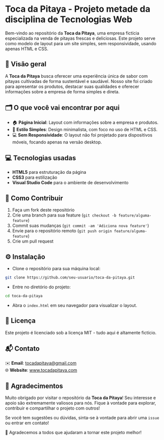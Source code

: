 # Toca da Pitaya - Projeto metade da disciplina de Tecnologias Web

Bem-vindo ao repositório da **Toca da Pitaya**, uma empresa fictícia especializada na venda de pitayas frescas e deliciosas. Este projeto serve como modelo de layout para um site simples, sem responsividade, usando apenas HTML e CSS.

## 📄 Visão geral

A **Toca da Pitaya** busca oferecer uma experiência única de sabor com pitayas cultivadas de forma sustentável e saudável. Nosso site foi criado para apresentar os produtos, destacar suas qualidades e oferecer informações sobre a empresa de forma simples e direta.

## 🗂️ O que você vai encontrar por aqui

- 🏠 **Página Inicial**: Layout com informações sobre a empresa e produtos.  
- 🎨 **Estilo Simples**: Design minimalista, com foco no uso de HTML e CSS.  
- 💻 **Sem Responsividade**: O layout não foi projetado para dispositivos móveis, focando apenas na versão desktop.

## 💻 Tecnologias usadas

- **HTML5** para estruturação da página  
- **CSS3** para estilização  
- **Visual Studio Code** para o ambiente de desenvolvimento

## 🤝 Como Contribuir

1. Faça um fork deste repositório  
2. Crie uma branch para sua feature (`git checkout -b feature/alguma-feature`)  
3. Commit suas mudanças (`git commit -am 'Adiciona nova feature'`)  
4. Envie para o repositório remoto (`git push origin feature/alguma-feature`)  
5. Crie um pull request

## ⚙️ Instalação

- Clone o repositório para sua máquina local:

```bash
git clone https://github.com/seu-usuario/toca-da-pitaya.git
```
- Entre no diretório do projeto:

```bash
cd toca-da-pitaya
```

- Abra o `index.html` em seu navegador para visualizar o layout.

## 📜 Licença

Este projeto é licenciado sob a licença MIT - tudo aqui é altamente fictício.

## 📬 Contato

✉️ **Email**: tocadapitaya@gmail.com </br>
🌐 **Website**: www.tocadapitaya.com

## 🙏 Agradecimentos

Muito obrigado por visitar o repositório da **Toca da Pitaya**! Seu interesse e apoio são extremamente valiosos para nós. Fique à vontade para explorar, contribuir e compartilhar o projeto com outros!

Se você tem sugestões ou dúvidas, sinta-se à vontade para abrir uma ``issue`` ou entrar em contato!

🎉 Agradecemos a todos que ajudaram a tornar este projeto melhor!
